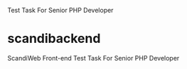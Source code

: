 Test Task For Senior PHP Developer
# scandibackend
ScandiWeb Front-end Test Task For Senior PHP Developer
